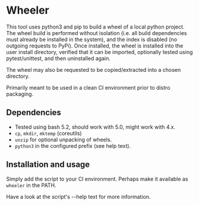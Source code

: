 <!--
SPDX-FileCopyrightText: 2024 Philip Eklöf

SPDX-License-Identifier: MIT
-->

# Wheeler

This tool uses python3 and pip to build a wheel of a local python project. The
wheel build is performed without isolation (i.e. all build dependencies must
already be installed in the system), and the index is disabled (no outgoing
requests to PyPi). Once installed, the wheel is installed into the user install
directory, verified that it can be imported, optionally tested using
pytest/unittest, and then uninstalled again.

The wheel may also be requested to be copied/extracted into a chosen directory.

Primarily meant to be used in a clean CI environment prior to distro packaging.

## Dependencies

- Tested using bash 5.2, should work with 5.0, might work with 4.x.
- `cp`, `mkdir`, `mktemp` (coreutils)
- `unzip` for optional unpacking of wheels.
- `python3` in the configured prefix (see help text).

## Installation and usage

Simply add the script to your CI environment. Perhaps make it available as
`wheeler` in the PATH.

Have a look at the script's --help text for more information.
